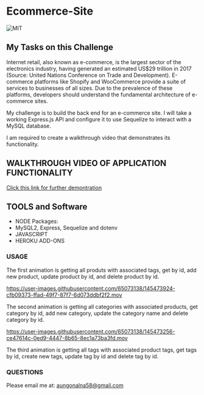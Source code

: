 # Ecommerce-Site
![MIT](https://img.shields.io/github/license/Alma-Dev914/Ecommerce-Site)

## My Tasks on this Challenge
Internet retail, also known as e-commerce, is the largest sector of the electronics industry, having generated an estimated US$29 trillion in 2017 (Source: United Nations Conference on Trade and Development). E-commerce platforms like Shopify and WooCommerce provide a suite of services to businesses of all sizes. Due to the prevalence of these platforms, developers should understand the fundamental architecture of e-commerce sites.

My challenge is to build the back end for an e-commerce site. I will take a working Express.js API and configure it to use Sequelize to interact with a MySQL database.

I am required to create a walkthrough video that demonstrates its functionality.
## WALKTHROUGH VIDEO OF APPLICATION FUNCTIONALITY
[Click this link for further demontration]()

## TOOLS and Software
* NODE Packages:
* MySQL2, Express, Sequelize and dotenv
* JAVASCRIPT
* HEROKU ADD-ONS

### USAGE



The first animation is getting all produts with associated tags, get by id, add new product, update product by id, and delete product by id.




https://user-images.githubusercontent.com/65073138/145473924-cfb09373-ffad-49f7-87f7-6d073ddbf2f2.mov





The second animation is getting all categories with associated products, get category by id, add new category, update the category name and delete category by id.

https://user-images.githubusercontent.com/65073138/145473256-ce47614c-0ed9-4447-8b65-8ec1a73ba3fd.mov

The third animation is getting all tags with associated product tags, get tags by id, create new tags, update tag by id and delete tag by id.




### QUESTIONS
Please email me at: <a href="mailto:aungonalna58@gamil.com"> aungonalna58@gmail.com</a>
